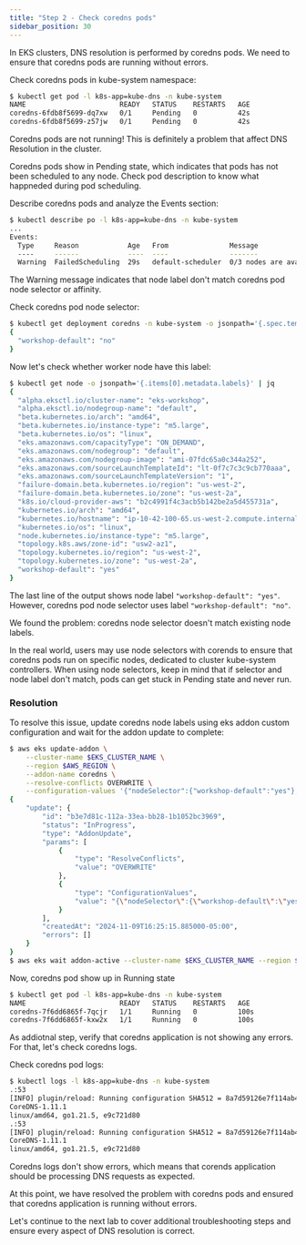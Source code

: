```yaml
---
title: "Step 2 - Check coredns pods"
sidebar_position: 30
---
```


In EKS clusters, DNS resolution is performed by coredns pods. We need to ensure that coredns pods are running without errors.

Check coredns pods in kube-system namespace:
```bash timeout=30
$ kubectl get pod -l k8s-app=kube-dns -n kube-system
NAME                       READY   STATUS    RESTARTS   AGE
coredns-6fdb8f5699-dq7xw   0/1     Pending   0          42s
coredns-6fdb8f5699-z57jw   0/1     Pending   0          42s
```

Coredns pods are not running!
This is definitely a problem that affect DNS Resolution in the cluster.

Coredns pods show in Pending state, which indicates that pods has not been scheduled to any node.
Check pod description to know what happneded during pod scheduling.

Describe coredns pods and analyze the Events section:
```bash timeout=30
$ kubectl describe po -l k8s-app=kube-dns -n kube-system
...
Events:
  Type     Reason            Age   From               Message
  ----     ------            ----  ----               -------
  Warning  FailedScheduling  29s   default-scheduler  0/3 nodes are available: 3 node(s) didn't match Pod's node affinity/selector. preemption: 0/3 nodes are available: 3 Preemption is not helpful for scheduling.
```

The Warning message indicates that node label don't match coredns pod node selector or affinity.

Check coredns pod node selector:
``` bash timeout=30
$ kubectl get deployment coredns -n kube-system -o jsonpath='{.spec.template.spec.nodeSelector}' | jq
{
  "workshop-default": "no"
}
```

Now let's check whether worker node have this label:
```bash timeout=30
$ kubectl get node -o jsonpath='{.items[0].metadata.labels}' | jq
{
  "alpha.eksctl.io/cluster-name": "eks-workshop",
  "alpha.eksctl.io/nodegroup-name": "default",
  "beta.kubernetes.io/arch": "amd64",
  "beta.kubernetes.io/instance-type": "m5.large",
  "beta.kubernetes.io/os": "linux",
  "eks.amazonaws.com/capacityType": "ON_DEMAND",
  "eks.amazonaws.com/nodegroup": "default",
  "eks.amazonaws.com/nodegroup-image": "ami-07fdc65a0c344a252",
  "eks.amazonaws.com/sourceLaunchTemplateId": "lt-0f7c7c3c9cb770aaa",
  "eks.amazonaws.com/sourceLaunchTemplateVersion": "1",
  "failure-domain.beta.kubernetes.io/region": "us-west-2",
  "failure-domain.beta.kubernetes.io/zone": "us-west-2a",
  "k8s.io/cloud-provider-aws": "b2c4991f4c3acb5b142be2a5d455731a",
  "kubernetes.io/arch": "amd64",
  "kubernetes.io/hostname": "ip-10-42-100-65.us-west-2.compute.internal",
  "kubernetes.io/os": "linux",
  "node.kubernetes.io/instance-type": "m5.large",
  "topology.k8s.aws/zone-id": "usw2-az1",
  "topology.kubernetes.io/region": "us-west-2",
  "topology.kubernetes.io/zone": "us-west-2a",
  "workshop-default": "yes"
}
```

The last line of the output shows node label `"workshop-default": "yes"`. However, coredns pod node selector uses label `"workshop-default": "no"`.

We found the problem: coredns node selector doesn't match existing node labels.

In the real world, users may use node selectors with corends to ensure that coredns pods run on specific nodes, dedicated to cluster kube-system controllers.
When using node selectors, keep in mind that if selector and node label don't match, pods can get stuck in Pending state and never run. 


### Resolution

To resolve this issue, update coredns node labels using eks addon custom configuration and wait for the addon update to complete:
```bash timeout=180
$ aws eks update-addon \
    --cluster-name $EKS_CLUSTER_NAME \
    --region $AWS_REGION \
    --addon-name coredns \
    --resolve-conflicts OVERWRITE \
    --configuration-values '{"nodeSelector":{"workshop-default":"yes"},"replicaCount":2}'
{
    "update": {
        "id": "b3e7d81c-112a-33ea-bb28-1b1052bc3969",
        "status": "InProgress",
        "type": "AddonUpdate",
        "params": [
            {
                "type": "ResolveConflicts",
                "value": "OVERWRITE"
            },
            {
                "type": "ConfigurationValues",
                "value": "{\"nodeSelector\":{\"workshop-default\":\"yes\"},\"replicaCount\":2}"
            }
        ],
        "createdAt": "2024-11-09T16:25:15.885000-05:00",
        "errors": []
    }
}
$ aws eks wait addon-active --cluster-name $EKS_CLUSTER_NAME --region $AWS_REGION  --addon-name coredns
```

Now, coredns pod show up in Running state 
```bash timeout=30
$ kubectl get pod -l k8s-app=kube-dns -n kube-system
NAME                       READY   STATUS    RESTARTS   AGE
coredns-7f6dd6865f-7qcjr   1/1     Running   0          100s
coredns-7f6dd6865f-kxw2x   1/1     Running   0          100s
```

As addiotnal step, verify that coredns application is not showing any errors. For that, let's check coredns logs.

Check coredns pod logs:
```bash timeout=30
$ kubectl logs -l k8s-app=kube-dns -n kube-system
.:53
[INFO] plugin/reload: Running configuration SHA512 = 8a7d59126e7f114ab49c6d2613be93d8ef7d408af8ee61a710210843dc409f03133727e38f64469d9bb180f396c84ebf48a42bde3b3769730865ca9df5eb281c
CoreDNS-1.11.1
linux/amd64, go1.21.5, e9c721d80
.:53
[INFO] plugin/reload: Running configuration SHA512 = 8a7d59126e7f114ab49c6d2613be93d8ef7d408af8ee61a710210843dc409f03133727e38f64469d9bb180f396c84ebf48a42bde3b3769730865ca9df5eb281c
CoreDNS-1.11.1
linux/amd64, go1.21.5, e9c721d80
```
Coredns logs don't show errors, which means that corends application should be processing DNS requests as expected.

At this point, we have resolved the problem with coredns pods and ensured that coredns application is running without errors. 

Let's continue to the next lab to cover additional troubleshooting steps and ensure every aspect of DNS resolution is correct.
